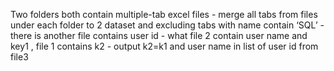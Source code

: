 Two folders both contain multiple-tab excel files - merge all tabs from files under each folder to 2 dataset and excluding tabs with name contain ‘SQL’ - there is another file contains user id - what file 2 contain user name and key1 , file 1 contains k2 - output k2=k1 and user name in list of user id from file3